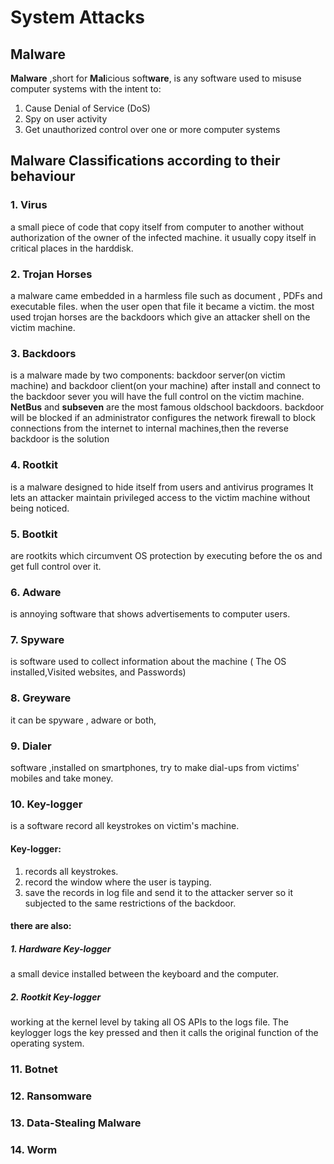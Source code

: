 # System Attacks
## Malware
**Malware** ,short for **Mal**icious soft**ware**, is any software used to misuse computer systems with the intent to:
1. Cause Denial of Service (DoS)
2. Spy on user activity
3. Get unauthorized control over one or more computer systems
## Malware Classifications according to their behaviour
### 1. Virus
a small piece of code that copy itself from computer to another without authorization of the owner of the infected machine. it usually copy itself in critical places in the harddisk.
### 2. Trojan Horses
a malware came embedded in a harmless file such as document , PDFs and executable files. when the user open that file it became a victim.
the most used trojan horses are the backdoors which give an attacker shell on the victim machine.
### 3. Backdoors
is a malware made by two components: backdoor server(on victim machine) and backdoor client(on your machine) after install and connect to the backdoor sever you will have the full control on the victim machine.
**NetBus** and **subseven** are the most famous oldschool backdoors.
backdoor will be blocked if an administrator configures the network firewall to block connections from the internet to internal machines,then the reverse backdoor is the solution
### 4. Rootkit
is a malware designed to hide itself from users and antivirus programes It lets an attacker maintain privileged access to the victim machine without being noticed.
### 5. Bootkit
are rootkits which circumvent OS protection by executing before the os and get full control over it.
### 6. Adware
is annoying software that shows advertisements to computer users.
### 7. Spyware
is software used to collect information about the machine ( The OS installed,Visited websites, and Passwords)
### 8. Greyware
it can be spyware , adware or both,
### 9. Dialer
software ,installed on smartphones, try to make dial-ups from victims' mobiles and take money. 
### 10. Key-logger
is a software record all keystrokes on victim's machine.
#### Key-logger:
1. records all keystrokes.
2. record the window where the user is tayping.
3. save the records in log file and send it to the attacker server so it subjected to the same restrictions of the backdoor.
#### there are also:
##### 1. Hardware Key-logger
a small device installed between the keyboard and the computer.
##### 2. Rootkit Key-logger
working at the kernel level by taking all OS APIs to the logs file.
The keylogger logs the key pressed and then it calls the original function of the operating system.
### 11. Botnet
### 12. Ransomware
### 13. Data-Stealing Malware
### 14. Worm



